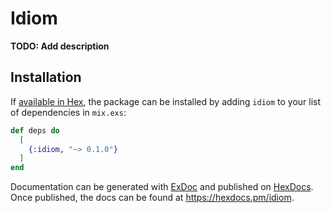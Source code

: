 # Idiom

**TODO: Add description**

## Installation

If [available in Hex](https://hex.pm/docs/publish), the package can be installed
by adding `idiom` to your list of dependencies in `mix.exs`:

```elixir
def deps do
  [
    {:idiom, "~> 0.1.0"}
  ]
end
```

Documentation can be generated with [ExDoc](https://github.com/elixir-lang/ex_doc)
and published on [HexDocs](https://hexdocs.pm). Once published, the docs can
be found at <https://hexdocs.pm/idiom>.

